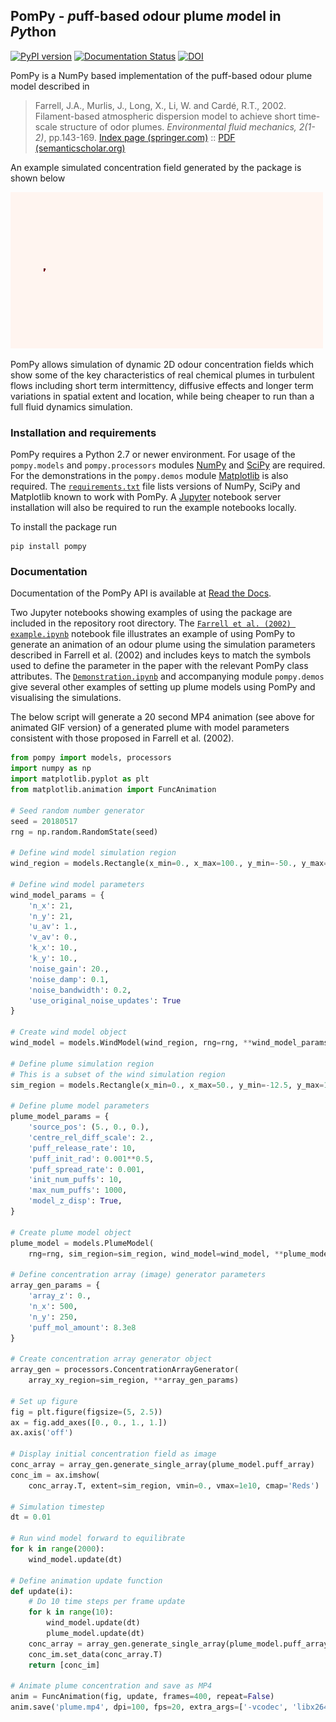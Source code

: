 ## PomPy - *p*uff-based *o*dour plume *m*odel in *Py*thon

[![PyPI version](https://badge.fury.io/py/pompy.svg)](https://badge.fury.io/py/pompy)
[![Documentation Status](https://readthedocs.org/projects/pompy-docs/badge/?version=latest)](https://pompy-docs.readthedocs.io/en/latest/?badge=latest)
[![DOI](https://zenodo.org/badge/46521199.svg)](https://zenodo.org/badge/latestdoi/46521199)


PomPy is a NumPy based implementation of the puff-based odour plume model described in 

> Farrell, J.A., Murlis, J., Long, X., Li, W. and Cardé, R.T., 2002.
> Filament-based atmospheric dispersion model to achieve short time-scale
> structure of odor plumes. *Environmental fluid mechanics, 2(1-2)*, pp.143-169.
> [Index page (springer.com)](https://link.springer.com/article/10.1023/A:1016283702837) :: [PDF (semanticscholar.org)](https://pdfs.semanticscholar.org/7197/d905b0d6e8cd490f78a893fc266af9a4d901.pdf)

An example simulated concentration field generated by the package is shown below

![Plume model animation](plume.gif "Plume model animation example.")

PomPy allows simulation of dynamic 2D odour concentration fields which show some of the key characteristics of real chemical plumes in turbulent flows including short term intermittency, diffusive effects and longer term variations in spatial extent and location, while being cheaper to run than a full fluid dynamics simulation.

### Installation and requirements

PomPy requires a Python 2.7 or newer environment. For usage of the `pompy.models` and `pompy.processors` modules [NumPy](http://www.numpy.org/) and [SciPy](https://scipy.org/scipylib/index.html) are required. For the demonstrations in the `pompy.demos` module [Matplotlib](https://matplotlib.org/) is also required. The [`requirements.txt`](requirements.txt) file lists versions of NumPy, SciPy and Matplotlib known to work with PomPy. A [Jupyter](https://matplotlib.org/) notebook server installation will also be required to run the example notebooks locally.

To install the package run

```
pip install pompy
```

### Documentation

Documentation of the PomPy API is available at [Read the Docs](https://pompy-docs.readthedocs.io/en/latest/).

Two Jupyter notebooks showing examples of using the package are included in the repository root directory. The [`Farrell et al. (2002) example.ipynb`](Farrell%20et%20al.%20%282002%29%20example.ipynb) notebook file illustrates an example of using PomPy to generate an animation of an odour plume using the simulation parameters described in Farrell et al. (2002) and includes keys to match the symbols used to define the parameter in the paper with the relevant PomPy class attributes. The [`Demonstration.ipynb`](Demonstrations.ipynb) and accompanying module `pompy.demos` give several other examples of setting up plume models using PomPy and visualising the simulations.

The below script will generate a 20 second MP4 animation (see above for animated GIF version) of a generated plume with model parameters consistent with those proposed in Farrell et al. (2002).

```python
from pompy import models, processors
import numpy as np
import matplotlib.pyplot as plt
from matplotlib.animation import FuncAnimation

# Seed random number generator
seed = 20180517
rng = np.random.RandomState(seed)

# Define wind model simulation region
wind_region = models.Rectangle(x_min=0., x_max=100., y_min=-50., y_max=50.)

# Define wind model parameters
wind_model_params = { 
    'n_x': 21,
    'n_y': 21,
    'u_av': 1.,
    'v_av': 0.,
    'k_x': 10.,
    'k_y': 10.,
    'noise_gain': 20.,
    'noise_damp': 0.1,
    'noise_bandwidth': 0.2,
    'use_original_noise_updates': True
}

# Create wind model object
wind_model = models.WindModel(wind_region, rng=rng, **wind_model_params)

# Define plume simulation region
# This is a subset of the wind simulation region
sim_region = models.Rectangle(x_min=0., x_max=50., y_min=-12.5, y_max=12.5)

# Define plume model parameters
plume_model_params = {
    'source_pos': (5., 0., 0.),
    'centre_rel_diff_scale': 2.,
    'puff_release_rate': 10,
    'puff_init_rad': 0.001**0.5,
    'puff_spread_rate': 0.001,
    'init_num_puffs': 10,
    'max_num_puffs': 1000,
    'model_z_disp': True,
}

# Create plume model object
plume_model = models.PlumeModel(
    rng=rng, sim_region=sim_region, wind_model=wind_model, **plume_model_params)

# Define concentration array (image) generator parameters
array_gen_params = {
    'array_z': 0.,
    'n_x': 500,
    'n_y': 250,
    'puff_mol_amount': 8.3e8
}

# Create concentration array generator object
array_gen = processors.ConcentrationArrayGenerator(
    array_xy_region=sim_region, **array_gen_params)
    
# Set up figure
fig = plt.figure(figsize=(5, 2.5))
ax = fig.add_axes([0., 0., 1., 1.])
ax.axis('off')

# Display initial concentration field as image
conc_array = array_gen.generate_single_array(plume_model.puff_array)
conc_im = ax.imshow(
    conc_array.T, extent=sim_region, vmin=0., vmax=1e10, cmap='Reds')

# Simulation timestep
dt = 0.01

# Run wind model forward to equilibrate
for k in range(2000):
    wind_model.update(dt)

# Define animation update function
def update(i):
    # Do 10 time steps per frame update
    for k in range(10):
        wind_model.update(dt)
        plume_model.update(dt)
    conc_array = array_gen.generate_single_array(plume_model.puff_array)
    conc_im.set_data(conc_array.T)
    return [conc_im]

# Animate plume concentration and save as MP4
anim = FuncAnimation(fig, update, frames=400, repeat=False)
anim.save('plume.mp4', dpi=100, fps=20, extra_args=['-vcodec', 'libx264'])
```
